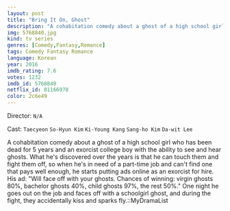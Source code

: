 ```yaml
---
layout: post
title: "Bring It On, Ghost"
description: "A cohabitation comedy about a ghost of a high school girl who has been dead for 5 years and an exorcist college boy with the ability to see and hear ghosts. What he's discovered over the years is that he can touch them and fight them off, so when he's in need of a part-time job and can't find one that pays well enough, he starts putting ads online as an exorcist for hire. His ad: Will face off with your ghosts. Chances of winning: virgin ghosts 80%, bachelor ghosts 40%, child ghosts .."
img: 5768840.jpg
kind: tv series
genres: [Comedy,Fantasy,Romance]
tags: Comedy Fantasy Romance 
language: Korean
year: 2016
imdb_rating: 7.6
votes: 1232
imdb_id: 5768840
netflix_id: 81166978
color: 2c6e49
---
```

Director: `N/A`  

Cast: `Taecyeon` `So-Hyun Kim` `Ki-Young Kang` `Sang-ho Kim` `Da-wit Lee` 

A cohabitation comedy about a ghost of a high school girl who has been dead for 5 years and an exorcist college boy with the ability to see and hear ghosts. What he's discovered over the years is that he can touch them and fight them off, so when he's in need of a part-time job and can't find one that pays well enough, he starts putting ads online as an exorcist for hire. His ad: "Will face off with your ghosts. Chances of winning: virgin ghosts 80%, bachelor ghosts 40%, child ghosts 97%, the rest 50%." One night he goes out on the job and faces off with a schoolgirl ghost, and during the fight, they accidentally kiss and sparks fly.::MyDramaList